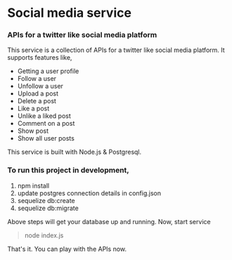 # Social media service
### APIs for a twitter like social media platform

This service is a collection of APIs for a twitter like social media platform. It supports features like,
- Getting a user profile
- Follow a user
- Unfollow a user
- Upload a post
- Delete a post
- Like a post
- Unlike a liked post
- Comment on a post
- Show post
- Show all user posts

This service is built with Node.js & Postgresql.

### To run this project in development,

1. npm install
2. update postgres connection details in config.json
3. sequelize db:create
4. sequelize db:migrate

Above steps will get your database up and running. Now, start service

> node index.js

That's it. You can play with the APIs now.

